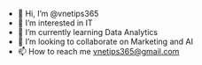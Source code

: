 - 👋 Hi, I’m @vnetips365
- 👀 I’m interested in IT
- 🌱 I’m currently learning Data Analytics
- 💞️ I’m looking to collaborate on Marketing and AI
- 📫 How to reach me vnetips365@gmail.com

<!---
vnetips365/vnetips365 is a ✨ special ✨ repository because its `README.md` (this file) appears on your GitHub profile.
You can click the Preview link to take a look at your changes.
--->
